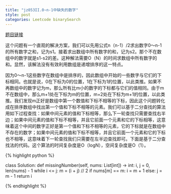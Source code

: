 ```yaml
---
title: "jz053II.0~n-1中缺失的数字"
style: post
categories: Leetcode binarySearch
---
```


[题目链接](https://leetcode-cn.com/problems/que-shi-de-shu-zi-lcof/)

这个问题有一个直观的解决方案，我们可以先用公式n（n-1）/2求出数字0～n-1的所有数字之和，记为s1。接着求出数组中所有数字的和，记为s2。那个不在数组中的数字就是s1-s2的差。这种解法需要O（N）的时间求数组中所有数字的和。显然，该解法没有有效利用数组是递增排序的这一特点。

因为0～n-1这些数字在数组中是排序的，因此数组中开始的一些数字与它们的下标相同。也就是说，0在下标为0的位置，1在下标为1的位置，以此类推。如果不再数组中的数字记为m，那么所有比m小的数字的下标都与它们的值相同。由于m不在数组中，那么m+1处在下标为m的位置，m+2处在下标为m+1的位置，以此类推。我们发现m正好是数组中第一个数值和下标不相等的下标，因此这个问题转化成在排序数组中找出第一个值和下标不相等的元素。我们可以基于二分查找的算法用如下过程查找：如果中间元素的值和下标相等，那么下一轮查找只需要查找右半边；如果中间元素的值和下标不相等，并且它前面一个元素和它的下标相等，这意味着这个中间的数字正好是第一个值和下标不相等的元素，它的下标就是在数组中不存在的数字；如果中间元素的值和下标不相等，并且它前面一个元素和它的下标也不相等，这意味着下一轮查找我们只需要在左半边查找即可。下面是基于二分查找法的代码。这个算法的时间复杂度是O（logN），空间复杂度是O（1）。

{% highlight python %}

class Solution:
    def missingNumber(self, nums: List[int]) -> int:
        i, j = 0, len(nums) - 1
        while i <= j:
            m = (i + j) // 2
            if nums[m] == m:
                i = m + 1
            else: 
                j = m - 1
        return i

{% endhighlight %}

